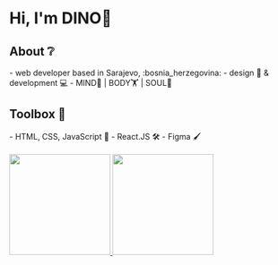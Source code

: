 <h1>Hi, I'm DINO🦕</h1>

<!-- BANNER -->

<h2>About ❔</h2>
- web developer based in Sarajevo, :bosnia_herzegovina:
- design 🎨 & development 💻
- MIND🧠 | BODY🏋️ | SOUL🧞

<h2>Toolbox 🧰</h2>
- HTML, CSS, JavaScript 🔨
- React.JS 🛠️
- Figma 🖌️

<br>
<br>


<a href="https://github.com/gazibarad">
  <img height="180em" src="https://github-readme-stats.vercel.app/api?username=gazibarad&theme=buefy&show_icons=true" />
  <img height="180em" src="https://github-readme-stats.vercel.app/api/top-langs/?username=gazibarad&theme=buefy&layout=compact" />
</a>

